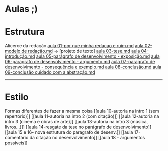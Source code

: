 # Aulas ;)
# Estrutura
Alicerce da redação 
[aula 01-por que minha redacao e ruim.md](1)
[aula 02-modelo de redação.md](2) -> [projeto de texto]
[aula 03-tese.md](3)
[aula 04-introdução.md](4)
[aula 05-parágrafo de desenvolvimento - exposição.md](5)
[aula 06-paragrafo de desenvolvimento - argumento.md](6)
[aula 07-paragrafo de desenvolvimento - consequência e exemplo.md](7)
[aula 08-conclusão.md](8)
[aula 09-conclusão cuidado com a abstração.md](9)

----

# Estilo 
Formas diferentes de fazer a mesma coisa 
[[aula 10-autoria na intro 1 (sem repertório)]]
[[aula 11-autoria na intro 2 (com citação)]]
[[aula 12-autoria na intro 3 (cinema e obras de arte)]]
[[aula 13-autoria na intro 3 (música, livros...)]]
[[aula 14-resgate da tese no parágrafo de desenvolvimento]]
[[aula 15 e 16- nova estrutura do paragrafo de desenv.]]
[[aula 17-comentário da citação no desenvolvimento]]
[[aula 18 - argumentos possíveis]]
